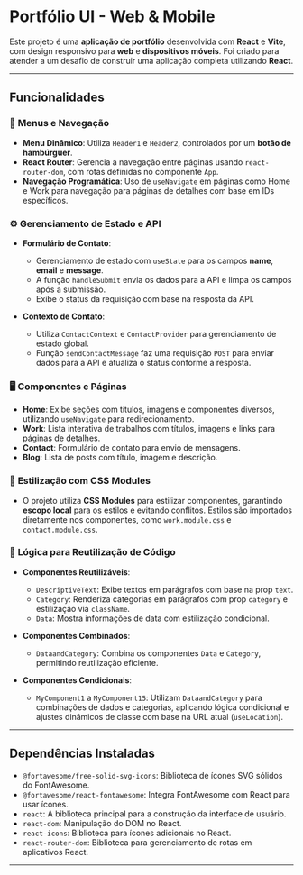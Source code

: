 # Portfólio UI - Web & Mobile

Este projeto é uma **aplicação de portfólio** desenvolvida com **React** e **Vite**, com design responsivo para **web** e **dispositivos móveis**. Foi criado para atender a um desafio de construir uma aplicação completa utilizando **React**.

---

## Funcionalidades

### 🚀 **Menus e Navegação**
- **Menu Dinâmico**: Utiliza `Header1` e `Header2`, controlados por um **botão de hambúrguer**.
- **React Router**: Gerencia a navegação entre páginas usando `react-router-dom`, com rotas definidas no componente `App`.
- **Navegação Programática**: Uso de `useNavigate` em páginas como Home e Work para navegação para páginas de detalhes com base em IDs específicos.

### ⚙️ **Gerenciamento de Estado e API**
- **Formulário de Contato**:
  - Gerenciamento de estado com `useState` para os campos **name**, **email** e **message**.
  - A função `handleSubmit` envia os dados para a API e limpa os campos após a submissão.
  - Exibe o status da requisição com base na resposta da API.
  
- **Contexto de Contato**:
  - Utiliza `ContactContext` e `ContactProvider` para gerenciamento de estado global.
  - Função `sendContactMessage` faz uma requisição `POST` para enviar dados para a API e atualiza o status conforme a resposta.

### 🖥️ **Componentes e Páginas**
- **Home**: Exibe seções com títulos, imagens e componentes diversos, utilizando `useNavigate` para redirecionamento.
- **Work**: Lista interativa de trabalhos com títulos, imagens e links para páginas de detalhes.
- **Contact**: Formulário de contato para envio de mensagens.
- **Blog**: Lista de posts com título, imagem e descrição.

### 🎨 **Estilização com CSS Modules**
- O projeto utiliza **CSS Modules** para estilizar componentes, garantindo **escopo local** para os estilos e evitando conflitos. Estilos são importados diretamente nos componentes, como `work.module.css` e `contact.module.css`.

### 🔄 **Lógica para Reutilização de Código**
- **Componentes Reutilizáveis**:
  - `DescriptiveText`: Exibe textos em parágrafos com base na prop `text`.
  - `Category`: Renderiza categorias em parágrafos com prop `category` e estilização via `className`.
  - `Data`: Mostra informações de data com estilização condicional.
  
- **Componentes Combinados**:
  - `DataandCategory`: Combina os componentes `Data` e `Category`, permitindo reutilização eficiente.
  
- **Componentes Condicionais**:
  - `MyComponent1` a `MyComponent15`: Utilizam `DataandCategory` para combinações de dados e categorias, aplicando lógica condicional e ajustes dinâmicos de classe com base na URL atual (`useLocation`).

---

## Dependências Instaladas

- `@fortawesome/free-solid-svg-icons`: Biblioteca de ícones SVG sólidos do FontAwesome.
- `@fortawesome/react-fontawesome`: Integra FontAwesome com React para usar ícones.
- `react`: A biblioteca principal para a construção da interface de usuário.
- `react-dom`: Manipulação do DOM no React.
- `react-icons`: Biblioteca para ícones adicionais no React.
- `react-router-dom`: Biblioteca para gerenciamento de rotas em aplicativos React.

---
